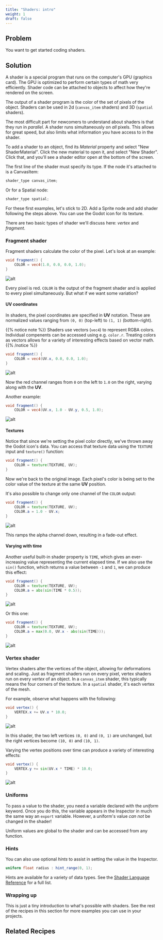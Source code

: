 ```yaml
---
title: "Shaders: intro"
weight: 1
draft: false
---
```


## Problem

You want to get started coding shaders.

## Solution

A shader is a special program that runs on the computer's GPU (graphics card). The GPU is optimized to perform certain types of math very efficiently. Shader code can be attached to objects to affect how they're rendered on the screen.

The output of a shader program is the color of the set of pixels of the object. Shaders can be used in 2d (`canvas_item` shaders) and 3D (`spatial` shaders).

The most difficult part for newcomers to understand about shaders is that they run in _parallel_. A shader runs simultaneously on *all* pixels. This allows for great speed, but also limits what information you have access to in the shader.

To add a shader to an object, find its _Material_ property and select "New ShaderMaterial". Click the new material to open it, and select "New Shader". Click that, and you'll see a shader editor open at the bottom of the screen.

The first line of the shader must specify its type. If the node it's attached to is a CanvasItem:

```glsl
shader_type canvas_item;
```

Or for a Spatial node:

```glsl
shader_type spatial;
```

For these first examples, let's stick to 2D. Add a Sprite node and add shader following the steps above. You can use the Godot icon for its texture.

There are two basic types of shader we'll discuss here: _vertex_ and _fragment_.

### Fragment shader

Fragment shaders calculate the color of the pixel. Let's look at an example:

```glsl
void fragment() {
    COLOR = vec4(1.0, 0.0, 0.0, 1.0);
}
```

![alt](/godot_recipes/img/shader_intro_01.png)

Every pixel is red. `COLOR` is the output of the fragment shader and is applied to every pixel simultaneously. But what if we want some variation?

#### UV coordinates

In shaders, the pixel coordinates are specified in **UV** notation. These are normalized values ranging from `(0, 0)` (top-left) to `(1, 1)` (bottom-right).

{{% notice note %}}
Shaders use vectors (`vec4`) to represent RGBA colors. Individual compenents can be accessed using e.g. `color.r`. Treating colors as vectors allows for a variety of interesting effects based on vector math.
{{% /notice %}}

```glsl
void fragment() {
    COLOR = vec4(UV.x, 0.0, 0.0, 1.0);
}
```

![alt](/godot_recipes/img/shader_intro_02.png)

Now the red channel ranges from `0` on the left to `1.0` on the right, varying along with the **UV**.

Another example:

```glsl
void fragment() {
    COLOR = vec4(UV.x, 1.0 - UV.y, 0.5, 1.0);
```

![alt](/godot_recipes/img/shader_intro_02a.png)

#### Textures

Notice that since we're setting the pixel color directly, we've thrown away the Godot icon's data. You can access that texture data using the `TEXTURE` input and `texture()` function:

```glsl
void fragment() {
    COLOR = texture(TEXTURE, UV);
}
```

Now we're back to the original image. Each pixel's color is being set to the color value of the texture at the same **UV** position.

It's also possible to change only one channel of the `COLOR` output:

```glsl
void fragment() {
    COLOR = texture(TEXTURE, UV);
    COLOR.a = 1.0 - UV.x;
}
```

![alt](/godot_recipes/img/shader_intro_03.png)

This ramps the alpha channel down, resulting in a fade-out effect.

#### Varying with time

Another useful built-in shader property is `TIME`, which gives an ever-increasing value representing the current elapsed time. If we also use the `sin()` function, which returns a value between `-1` and `1`, we can produce this effect:

```glsl
void fragment() {
    COLOR = texture(TEXTURE, UV);
    COLOR.a = abs(sin(TIME * 0.5));
}
```

![alt](/godot_recipes/img/shader_intro_04.gif)

Or this one:

```glsl
void fragment() {
    COLOR = texture(TEXTURE, UV);
    COLOR.a = max(0.0, UV.x - abs(sin(TIME)));
}
```
![alt](/godot_recipes/img/shader_intro_05.gif)

### Vertex shader

Vertex shaders alter the vertices of the object, allowing for deformations and scaling. Just as fragment shaders run on every pixel, vertex shaders run on every _vertex_ of an object. In a `canvas_item` shader, this typically means the four corners of the texture. In a `spatial` shader, it's each vertex of the mesh.

For example, observe what happens with the following:

```glsl
void vertex() {
    VERTEX.x += UV.x * 10.0;
}
```

![alt](/godot_recipes/img/shader_intro_06.png)

In this shader, the two left vertices `(0, 0)` and `(0, 1)` are unchanged, but the right vertices become `(10, 0)` and `(10, 1)`.

Varying the vertex positions over time can produce a variety of interesting effects:

```glsl
void vertex() {
    VERTEX.y += sin(UV.x * TIME) * 10.0;
}
```

![alt](/godot_recipes/img/shader_intro_07.gif)

### Uniforms

To pass a value to the shader, you need a variable declared with the _uniform_ keyword. Once you do this, the variable appears in the Inspector in much the same way an `export` variable. However, a uniform's value *can not* be changed in the shader!

Uniform values are global to the shader and can be accessed from any function.

### Hints

You can also use optional *hints* to assist in setting the value in the Inspector.

```glsl
uniform float radius : hint_range(0, 1);
```

Hints are available for a variety of data types. See the [Shader Language Reference](https://docs.godotengine.org/en/latest/tutorials/shading/shading_reference/shading_language.html#uniforms) for a full list.

### Wrapping up

This is just a tiny introduction to what's possible with shaders. See the rest of the recipes in this section for more examples you can use in your projects.

## Related Recipes
